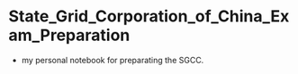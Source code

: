 # State_Grid_Corporation_of_China_Exam_Preparation

- my personal notebook for preparating the SGCC.